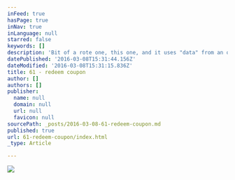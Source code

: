 ```yaml
---
inFeed: true
hasPage: true
inNav: true
inLanguage: null
starred: false
keywords: []
description: 'Bit of a rote one, this one, and it uses "data" from an older challenge. I tried to do something a bit less ornate and go with a largely typographic thing. I really like this palette from lolcolors.com too'
datePublished: '2016-03-08T15:31:44.156Z'
dateModified: '2016-03-08T15:31:15.836Z'
title: 61 - redeem coupon
author: []
authors: []
publisher:
  name: null
  domain: null
  url: null
  favicon: null
sourcePath: _posts/2016-03-08-61-redeem-coupon.md
published: true
url: 61-redeem-coupon/index.html
_type: Article

---
```

![](https://the-grid-user-content.s3-us-west-2.amazonaws.com/b86a60be-8081-4ad8-a089-326ef876c2ed.png)